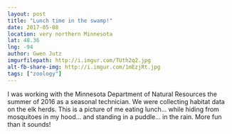 ```yaml
---
layout: post
title: "Lunch time in the swamp!"
date: 2017-05-08
location: very northern Minnesota
lat: 48.36
lng: -94
author: Gwen Jutz
imgurfilepath: http://i.imgur.com/TUth2q2.jpg
alt-fb-share-img: http://i.imgur.com/1mEzjRt.jpg
tags: ["zoology"]
---
```


	
I was working with the Minnesota Department of Natural Resources the summer of 2016 as a seasonal technician. We were collecting habitat data on the elk herds. This is a picture of me eating lunch... while hiding from mosquitoes in my hood... and standing in a puddle... in the rain. More fun than it sounds!
